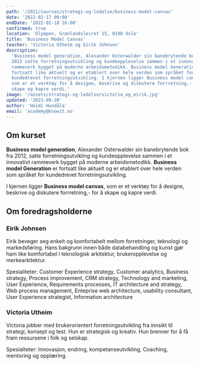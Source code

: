 ```yaml
---
path: '/2021/courses/strategi-og-ledelse/business-model-canvas'
date: '2022-02-17 09:00'
endDate: '2022-02-18 16:00'
confirmed: true
location: 'Olympen, Grønlandsleiret 15, 0190 Oslo'
title: 'Business Model Canvas'
teacher: 'Victoria Utheim og Eirik Johnsen'
description:
  'Business model generation, Alexander Osterwalder sin banebrytende bok fra
  2012 satte forretningsutvikling og kundeopplevelse sammen i et innovativt
  rammeverk bygget på moderne arbeidsmetodikk. Business model Generation er
  fortsatt like aktuelt og er etablert over hele verden som språket for
  kundedrevet forretningsutvikling. I kjernen ligger Business model canvas,
  som er et verktøy for å designe, beskrive og diskutere forrretning,- for å
  skape og kapre verdi.'
image: '/assets/strategi-og-ledelse/victoria_og_eirik.jpg'
updated: '2021-09-20'
author: 'Heidi Hundåla'
email: 'academy@knowit.no'
---
```


## Om kurset

**Business model generation**, Alexander Osterwalder sin banebrytende bok fra
2012, satte forretningsutvikling og kundeopplevelse sammen i et innovativt
rammeverk bygget på moderne arbeidsmetodikk. **Business model Generation** er
fortsatt like aktuelt og er etablert over hele verden som språket for
kundedrevet forretningsutvikling.

I kjernen ligger **Business model canvas**, som er et verktøy for å designe,
beskrive og diskutere forrretning,- for å skape og kapre verdi.

## Om foredragsholderne

### Eirik Johnsen

Eirik beveger seg enkelt og komfortabelt mellom forretninger, teknologi og
markedsføring. Hans bakgrunn innen både databehandling og kunst gjør ham like
komfortabel i teknologisk arkitektur, brukeropplevelse og merkearkitektur.

Spesialiteter: Customer Experience strategy, Customer analytics, Business
strategy, Process improvement, CRM strategy, Technology and marketing, User
Experience, Requirements processes, IT architecture and strategy, Web process
management, Enteprise web architecture, usability consultant, User Experience
strategist, Information architecture

### Victoria Utheim

Victoria jobber med brukerorientert forretningsutvikling fra innsikt til
strategi, konsept og test. Hun er strategisk og kreativ. Hun brenner for å få
fram ressursene i folk og selskap.

Spesialteter: Innovasjon, endring, kompetanseutvikling, Coaching, mentoring og
opplæring.
